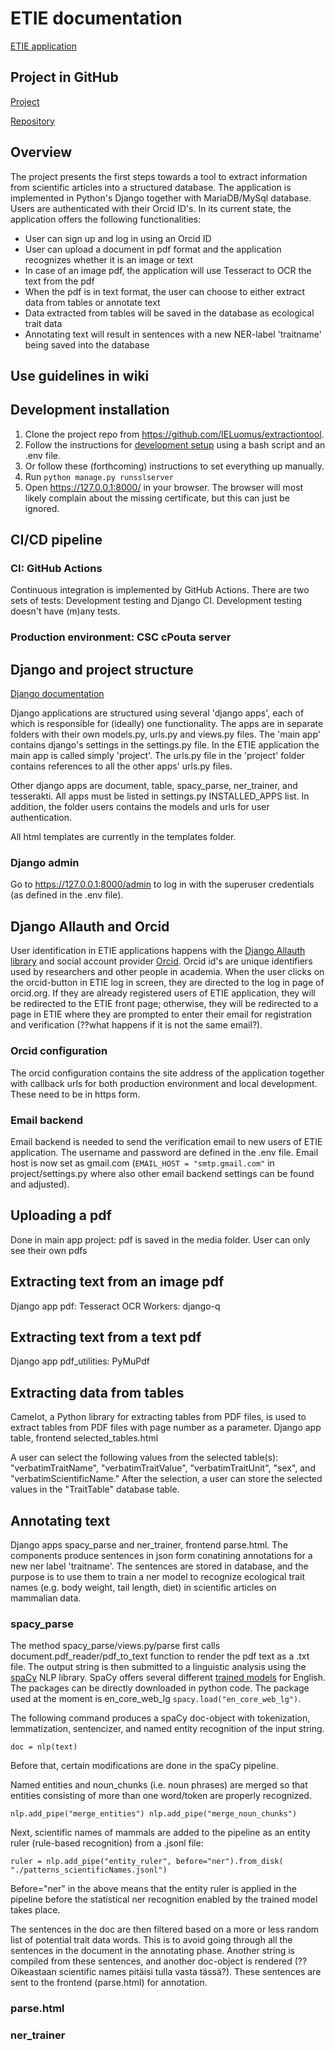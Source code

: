 # ETIE documentation

[ETIE application](https://etie.it.helsinki.fi/)

## Project in GitHub

[Project](https://github.com/IELuomus)

[Repository](https://github.com/IELuomus/extractiontool)

## Overview

The project presents the first steps towards a tool to
extract information from scientific articles into a
structured database. The application is implemented in
Python's Django together with MariaDB/MySql database. Users
are authenticated with their Orcid ID's. In its current state, 
the application offers the following functionalities:

* User can sign up and log in using an Orcid ID
* User can upload a document in pdf format and the application 
recognizes whether it is an image or text 
* In case of an image pdf, the application will use Tesseract 
to OCR the text from the pdf
* When the pdf is in text format, the user can choose to either extract data from tables or annotate text
* Data extracted from tables will be saved in the database as ecological trait data
* Annotating text will result in sentences with a new NER-label 'traitname' being saved into the database

## Use guidelines in wiki 

## Development installation

1. Clone the project repo from https://github.com/IELuomus/extractiontool.
1. Follow the instructions for [development setup](https://github.com/IELuomus/extractiontool/blob/main/docs/development_setup.md) using a bash script and an .env file.
1. Or follow these (forthcoming) instructions to set everything up manually. 
1. Run `python manage.py runsslserver`
1. Open https://127.0.0.1:8000/ in your browser. The browser will most likely complain about the missing certificate, but this can just be ignored.


## CI/CD pipeline

### CI: GitHub Actions
Continuous integration is implemented by GitHub Actions. There are two sets of tests: Development testing and Django CI. Development testing doesn't have (m)any tests. 

### Production environment: CSC cPouta server


## Django and project structure
[Django documentation](https://docs.djangoproject.com/en/3.2/)

Django applications are structured using several 'django apps', each of which is responsible for (ideally) one functionality. The apps are in separate folders with their own models.py, urls.py and views.py files. The 'main app' contains django's settings in the settings.py file. In the ETIE application the main app is called simply 'project'. The urls.py file in the 'project' folder contains references to all the other apps' urls.py files.  

Other django apps are document, table, spacy_parse, ner_trainer, and tesserakti. All apps must be listed in settings.py INSTALLED_APPS list. In addition, the folder users contains the models and urls for user authentication.

All html templates are currently in the templates folder.

### Django admin

Go to https://127.0.0.1:8000/admin to log in with the superuser credentials (as defined in the .env file).

## Django Allauth and Orcid
User identification in ETIE applications happens with the [Django Allauth library](https://django-allauth.readthedocs.io/) and social account provider [Orcid](https://orcid.org). Orcid id's are unique identifiers used by researchers and other people in academia. When the user clicks on the orcid-button in ETIE log in screen, they are directed to the log in page of orcid.org. If they are already registered users of ETIE application, they will be redirected to the ETIE front page; otherwise, they will be redirected to a page in ETIE where they are prompted to enter their email for registration and verification (??what happens if it is not the same email?).

### Orcid configuration
The orcid configuration contains the site address of the application together with callback urls for both production environment and local development. These need to be in https form. 

### Email backend
Email backend is needed to send the verification email to new users of ETIE application. The username and password are defined in the .env file. Email host is now set as gmail.com (`EMAIL_HOST = "smtp.gmail.com"` in project/settings.py where also other email backend settings can be found and adjusted).

## Uploading a pdf
Done in main app project: pdf is saved in the media folder.
User can only see their own pdfs

## Extracting text from an image pdf
Django app pdf: Tesseract OCR
Workers: django-q

## Extracting text from a text pdf 
Django app pdf_utilities: PyMuPdf

## Extracting data from tables
Camelot, a Python library for extracting tables from PDF files, is used to extract tables from PDF files with page number as a parameter.
Django app table, frontend selected_tables.html

A user can select the following values from the selected table(s):
 "verbatimTraitName", "verbatimTraitValue", "verbatimTraitUnit", "sex", and "verbatimScientificName."
After the selection, a user can store the selected values in the "TraitTable" database table.

## Annotating text
Django apps spacy_parse and ner_trainer, frontend parse.html. The components produce sentences in json form conatining annotations for a new ner label 'traitname'. The sentences are stored in database, and the purpose is to use them to train a ner model to recognize ecological trait names (e.g. body weight, tail length, diet) in scientific articles on mammalian data.

### spacy_parse
The method spacy_parse/views.py/parse first calls document.pdf_reader/pdf_to_text function to render the pdf text as a .txt file. The output string is then submitted to a linguistic analysis using the [spaCy](spacy.io) NLP library. SpaCy offers several different [trained models](https://spacy.io/models) for English. The packages can be directly downloaded in python code. The package used at the moment is en_core_web_lg   `spacy.load("en_core_web_lg")`.
 
 The following command produces a spaCy doc-object with tokenization, lemmatization, sentencizer, and named entity recognition of the input string.
 
 `doc = nlp(text)`

Before that, certain modifications are done in the spaCy pipeline. 

Named entities and noun_chunks (i.e. noun phrases) are merged so that entities consisting of more than one word/token are properly recognized.

`nlp.add_pipe("merge_entities")
 nlp.add_pipe("merge_noun_chunks")`

Next, scientific names of mammals are added to the pipeline as an entity ruler (rule-based recognition) from a .jsonl file:

`ruler = nlp.add_pipe("entity_ruler", before="ner").from_disk(
            "./patterns_scientificNames.jsonl")`

Before="ner" in the above means that the entity ruler is applied in the pipeline before the statistical ner recognition enabled by the trained model takes place.

The sentences in the doc are then filtered based on a
more or less random list of potential trait data words. This is to avoid going through all the sentences in the document in the annotating phase. Another string is compiled from these sentences, and another doc-object is rendered (??Oikeastaan scientific names pitäisi tulla vasta tässä?). These sentences are sent to the frontend (parse.html) for annotation.

### parse.html

### ner_trainer
